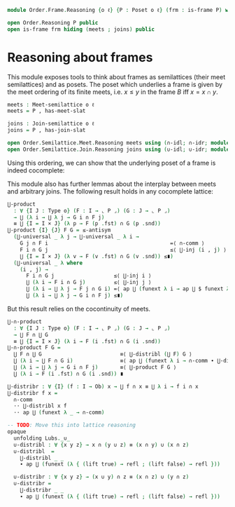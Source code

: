 <!--
```agda
open import Cat.Prelude

open import Order.Diagram.Lub.Reasoning
open import Order.Semilattice.Join
open import Order.Semilattice.Meet
open import Order.Diagram.Glb
open import Order.Diagram.Lub
open import Order.Frame
open import Order.Base

import Order.Semilattice.Join.Reasoning
import Order.Semilattice.Meet.Reasoning
import Order.Reasoning
```
-->

```agda
module Order.Frame.Reasoning {o ℓ} {P : Poset o ℓ} (frm : is-frame P) where
```

```agda
open Order.Reasoning P public
open is-frame frm hiding (meets ; joins) public
```

# Reasoning about frames

This module exposes tools to think about frames as semilattices (their
meet semilattices) and as posets. The poset which underlies a frame is
given by the meet ordering of its finite meets, i.e. $x \le y$ in the
frame $B$ iff $x = x \cap y$.

```agda
meets : Meet-semilattice o ℓ
meets = P , has-meet-slat

joins : Join-semilattice o ℓ
joins = P , has-join-slat

open Order.Semilattice.Meet.Reasoning meets using (∩-idl; ∩-idr; module ∩) public
open Order.Semilattice.Join.Reasoning joins using (∪-idl; ∪-idr; module ∪) public
```

Using this ordering, we can show that the underlying poset of a frame is
indeed cocomplete:

This module also has further lemmas about the interplay between meets
and arbitrary joins. The following result holds in any cocomplete
lattice:

```agda
⋃-product
  : ∀ {I J : Type o} (F : I → ⌞ P ⌟) (G : J → ⌞ P ⌟)
  → ⋃ (λ i → ⋃ λ j → G i ∩ F j)
  ≡ ⋃ {I = I × J} (λ p → F (p .fst) ∩ G (p .snd))
⋃-product {I} {J} F G = ≤-antisym
  (⋃-universal _ λ j → ⋃-universal _ λ i →
    G j ∩ F i                                       =⟨ ∩-comm ⟩
    F i ∩ G j                                       ≤⟨ ⋃-inj (i , j) ⟩
    ⋃ {I = I × J} (λ v → F (v .fst) ∩ G (v .snd)) ≤∎)
  (⋃-universal _ λ where
    (i , j) →
      F i ∩ G j                   ≤⟨ ⋃-inj i ⟩
      ⋃ (λ i → F i ∩ G j)         ≤⟨ ⋃-inj j ⟩
      ⋃ (λ i → ⋃ λ j → F j ∩ G i) =⟨ ap ⋃ (funext λ i → ap ⋃ $ funext λ j → ∩-comm) ⟩
      ⋃ (λ i → ⋃ λ j → G i ∩ F j) ≤∎)
```

But this result relies on the cocontinuity of meets.

```agda
⋃-∩-product
  : ∀ {I J : Type o} (F : I → ⌞ P ⌟) (G : J → ⌞ P ⌟)
  → ⋃ F ∩ ⋃ G
  ≡ ⋃ {I = I × J} (λ i → F (i .fst) ∩ G (i .snd))
⋃-∩-product F G =
  ⋃ F ∩ ⋃ G                         ≡⟨ ⋃-distribl (⋃ F) G ⟩
  ⋃ (λ i → ⋃ F ∩ G i)               ≡⟨ ap ⋃ (funext λ i → ∩-comm ∙ ⋃-distribl (G i) F) ⟩
  ⋃ (λ i → ⋃ λ j → G i ∩ F j)       ≡⟨ ⋃-product F G ⟩
  ⋃ (λ i → F (i .fst) ∩ G (i .snd)) ∎
```

```agda
⋃-distribr : ∀ {I} (f : I → Ob) x → ⋃ f ∩ x ≡ ⋃ λ i → f i ∩ x
⋃-distribr f x =
  ∩-comm
  ·· ⋃-distribl x f
  ·· ap ⋃ (funext λ _ → ∩-comm)

-- TODO: Move this into lattice reasoning
opaque
  unfolding Lubs._∪_
  ∪-distribl : ∀ {x y z} → x ∩ (y ∪ z) ≡ (x ∩ y) ∪ (x ∩ z)
  ∪-distribl  =
    ⋃-distribl _ _
    ∙ ap ⋃ (funext (λ { (lift true) → refl ; (lift false) → refl }))

  ∪-distribr : ∀ {x y z} → (x ∪ y) ∩ z ≡ (x ∩ z) ∪ (y ∩ z)
  ∪-distribr =
    ⋃-distribr _ _
    ∙ ap ⋃ (funext (λ { (lift true) → refl ; (lift false) → refl }))
```

